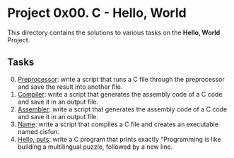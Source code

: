# Project 0x00. C - Hello, World
This directory contains the solutions to various tasks on the **Hello, World** Project.
## Tasks
0. [Preprocessor](0-preprocessor): write a script that runs a C file through the preprocessor and save the result into another file. 
1. [Compiler](1-compiler): write a script that generates the assembly code of a C code and save it in an output file. 
2. [Assembler](2-assembler): write a script that generates the assembly code of a C code and save it in an output file.
3. [Name](3-name): write a script that compiles a C file and creates an executable named cisfun.
4. [Hello, puts](4-puts.c): write a C program that prints exactly "Programming is like building a multilingual puzzle, followed by a new line.
